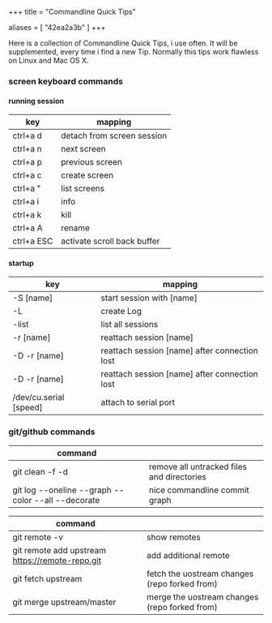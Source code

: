 +++
title = "Commandline Quick Tips"

aliases = [
  "42ea2a3b"
]
+++

Here is a collection of Commandline Quick Tips, i use often. It will be supplemented, every time i
find a new Tip. Normally this tips work flawless on Linux and Mac OS X.

### screen keyboard commands

#### running session

| key        | mapping |
|------------|---|
| ctrl+a d   | detach from screen session |
| ctrl+a n   | next screen |
| ctrl+a p   | previous screen |
| ctrl+a c   | create screen |
| ctrl+a "   | list screens |
| ctrl+a i   | info |
| ctrl+a k   | kill |
| ctrl+a A   | rename |
| ctrl+a ESC | activate scroll back buffer |

#### startup

| key                    | mapping |
|------------------------|---|
| -S [name]              | start session with [name] |
| -L                     | create Log |
| -list                  | list all sessions |
| -r [name]              | reattach session [name] |
| -D -r [name]           | reattach session [name] after connection lost |
| -D -r [name]           | reattach session [name] after connection lost |
| /dev/cu.serial [speed] | attach to serial port |

### git/github commands

| command                                            |   |
|----------------------------------------------------|---|
| git clean -f -d                                    | remove all untracked files and directories |
| git log --oneline --graph --color --all --decorate | nice commandline commit graph |

| command                                            |   |
|----------------------------------------------------|---|
| git remote -v                                      | show remotes |
| git remote add upstream <https://remote-repo.git>  | add additional remote |
| git fetch upstream                                 | fetch the uostream changes (repo forked from) |
| git merge upstream/master                          | merge the uostream changes (repo forked from) |
